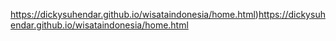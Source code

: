 https://dickysuhendar.github.io/wisataindonesia/home.html)https://dickysuhendar.github.io/wisataindonesia/home.html
